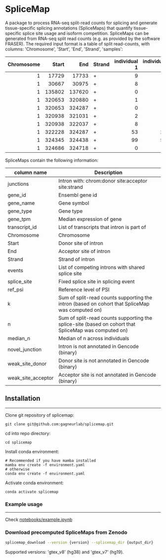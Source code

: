 # SpliceMap

A package to process RNA-seq split-read counts for splicing and generate tissue-specific splicing annotations (SpliceMaps) that quantify tissue-specific splice site usage and isoform competition.
SpliceMaps can be generated from RNA-seq split read counts (e.g. as provided by the software FRASER). The required input format is a table of split read-counts, with columns: 'Chromosome', 'Start', 'End', 'Strand', 'samples':

|   Chromosome |   Start |    End | Strand   | individual 1 | individual 2 | individual 3 | 
|-------------:|--------:|-------:|:---------|-------------:|-------------:|-------------:|
|            1 |   17729 |  17733 | +        |            9 |            0 |            0 |
|            1 |   30667 |  30975 | +        |            8 |            1 |            7 |
|            1 |  135802 | 137620 | +        |            0 |            2 |            2 |
|            1 |  320653 | 320880 | +        |            1 |            1 |            4 |
|            1 |  320653 | 324287 | +        |            0 |            2 |            8 |
|            1 |  320938 | 321031 | +        |            2 |            4 |            5 |
|            1 |  320938 | 322037 | +        |            8 |            5 |            4 |
|            1 |  322228 | 324287 | +        |           53 |           27 |           40 |
|            1 |  324345 | 324438 | +        |           99 |           54 |          101 |
|            1 |  324686 | 324718 | +        |            0 |            3 |            8 |

SpliceMaps contain the following information:

| column name | Description |
| --------  | ----------- |
| junctions | Intron with: chrom:donor site:acceptor site:strand |
| gene_id | Ensembl gene id |
| gene_name | Gene symbol |
| gene_type | Gene type |
| gene_tpm | Median expression of gene |
| transcript_id | List of transcripts that intron is part of |
| Chromosome | Chromosome |
| Start | Donor site of intron |
| End | Acceptor site of intron |
| Strand | Strand of intron |
| events | List of competing introns with shared splice site |
| splice_site | Fixed splice site in splicing event |
| ref_psi | Reference level of PSI |
| k | Sum of split-read counts supporting the intron (based on cohort that SpliceMap was computed on) |
| n | Sum of split-read counts supporting the splice-site (based on cohort that SpliceMap was computed on) |
| median_n | Median of n across individuals |
| novel_junction | Intron is not annotated in Gencode (binary) |
| weak_site_donor | Donor site is not annotated in Gencode (binary) |
| weak_site_acceptor | Acceptor site is not annotated in Gencode (binary) |


## Installation
-----------------
Clone git repository of splicemap:
```
git clone git@github.com:gagneurlab/splicemap.git

```
cd into repo directory:
```
cd splicemap
```

Install conda environment:
```
# Recommended if you have mamba installed
mamba env create -f environment.yaml
# otherwise
conda env create -f environment.yaml
```
Activate conda environment:
```
conda activate splicemap
```


### Example usage
-------------------

Check [notebooks/example.ipynb](https://github.com/gagneurlab/splicemap/blob/master/notebooks/example.ipynb)


### Download precomputed SpliceMaps from Zenodo
```bash
splicemap_download --version {version} --splicemap_dir {output_dir}
```
Supported versions: 'gtex_v8' (hg38) and 'gtex_v7' (hg19).